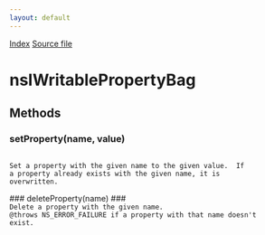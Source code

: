 ```yaml
---
layout: default
---
```

<div id='links'><a href="../index.html">Index</a>
<a href="http://dxr.mozilla.org/mozilla-central/source/xpcom/ds/nsIWritablePropertyBag.idl">Source file</a>
</div>

# nsIWritablePropertyBag #

## Methods ##

### setProperty(name, value) ###
<code>  
Set a property with the given name to the given value.  If  
a property already exists with the given name, it is  
overwritten.  
  
</code>
### deleteProperty(name) ###
<code>  
Delete a property with the given name.  
@throws NS_ERROR_FAILURE if a property with that name doesn't  
exist.  
  
</code>